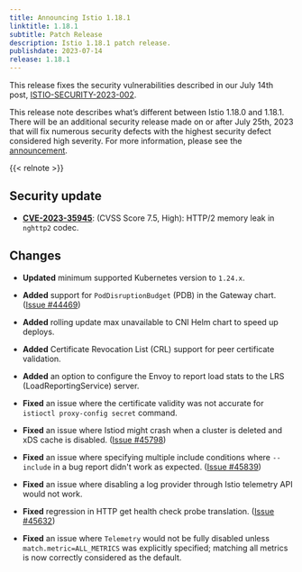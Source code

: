 ```yaml
---
title: Announcing Istio 1.18.1
linktitle: 1.18.1
subtitle: Patch Release
description: Istio 1.18.1 patch release.
publishdate: 2023-07-14
release: 1.18.1
---
```


This release fixes the security vulnerabilities described in our July 14th post, [ISTIO-SECURITY-2023-002](/pt-br/news/security/istio-security-2023-002).

This release note describes what’s different between Istio 1.18.0 and 1.18.1. There will be an additional security release made on or after July 25th, 2023 that will fix numerous
security defects with the highest security defect considered high severity. For more information, please see the
[announcement](https://discuss.istio.io/t/upcoming-istio-v1-18-1-v1-17-4-and-v1-16-6-security-releases/15864).

{{< relnote >}}

## Security update

- __[CVE-2023-35945](https://github.com/envoyproxy/envoy/security/advisories/GHSA-jfxv-29pc-x22r)__: (CVSS Score 7.5, High):
HTTP/2 memory leak in `nghttp2` codec.

## Changes

- **Updated** minimum supported Kubernetes version to `1.24.x`.

- **Added** support for `PodDisruptionBudget` (PDB) in the Gateway chart.
  ([Issue #44469](https://github.com/istio/istio/issues/44469))

- **Added** rolling update max unavailable to CNI Helm chart to speed up deploys.

- **Added** Certificate Revocation List (CRL) support for peer certificate validation.

- **Added** an option to configure the Envoy to report load stats to the LRS (LoadReportingService) server.

- **Fixed** an issue where the certificate validity was not accurate for `istioctl proxy-config secret` command.

- **Fixed** an issue where Istiod might crash when a cluster is deleted and xDS cache is disabled.
  ([Issue #45798](https://github.com/istio/istio/issues/45798))

- **Fixed** an issue where specifying multiple include conditions where `--include` in a bug report didn't work as expected.
  ([Issue #45839](https://github.com/istio/istio/issues/45839))

- **Fixed** an issue where disabling a log provider through Istio telemetry API would not work.

- **Fixed** regression in HTTP get health check probe translation.
  ([Issue #45632](https://github.com/istio/istio/issues/45632))

- **Fixed** an issue where `Telemetry` would not be fully disabled unless `match.metric=ALL_METRICS` was
  explicitly specified; matching all metrics is now correctly considered as the default.
